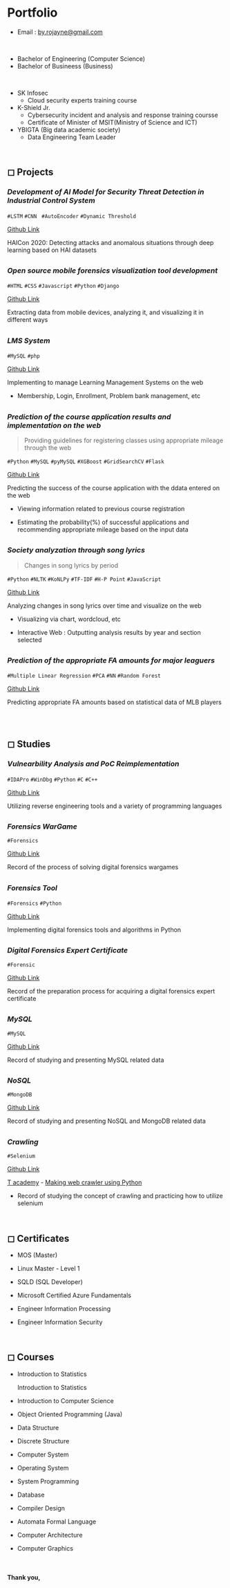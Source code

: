 # Portfolio

- Email : by.rojayne@gmail.com
  
<br>

- Bachelor of Engineering (Computer Science)
- Bachelor of Busineess (Business)

<br>

- SK Infosec
  - Cloud security experts training course
- K-Shield Jr.
  - Cybersecurity incident and analysis and response training coursse
  - Certificate of Minister of MSIT(Ministry of Science and ICT)
- YBIGTA (Big data academic society)
  - Data Engineering Team Leader

<br>

## ◻ Projects

### *Development of AI Model for Security Threat Detection in Industrial Control System*

`#LSTM` `#CNN ` `#AutoEncoder` `#Dynamic Threshold`

[Github Link](https://github.com/by-roj/20_HAISecurity-Detection)

HAICon 2020: Detecting attacks and anomalous situations through deep learning based on HAI datasets

##

### *Open source mobile forensics visualization tool development*

`#HTML` `#CSS` `#Javascript` `#Python` `#Django`

[Github Link](https://github.com/by-roj/21_MobileForensics-Tool)

Extracting data from mobile devices, analyzing it, and visualizing it in different ways

##  

### *LMS System*

`#MySQL` `#php`

[Github Link](https://github.com/by-roj/20_HAISecurity-Detection)

Implementing to manage Learning Management Systems on the web

- Membership, Login, Enrollment, Problem bank management, etc

##  

### *Prediction of the course application results and implementation on the web*

> Providing guidelines for registering classes using appropriate mileage through the web

`#Python` `#MySQL` `#pyMySQL` `#XGBoost` `#GridSearchCV` `#Flask`

[Github Link](https://github.com/by-roj/19_CourseRegistration-Prediction)

Predicting the success of the course application with the ddata entered on the web

- Viewing information related to previous course registration

- Estimating the probability(%) of successful applications and recommending appropriate mileage based on the input data

##  

### *Society analyzation through song lyrics*

> Changes in song lyrics by period

`#Python` `#NLTK` `#KoNLPy` `#TF-IDF` `#H-P Point` `#JavaScript`

[Github Link](https://github.com/by-roj/19_Lyrics-Analysis)

Analyzing changes in song lyrics over time and visualize on the web

- Visualizing via chart, wordcloud, etc

- Interactive Web : Outputting analysis results by year and section selected

##  

### *Prediction of the appropriate FA amounts for major leaguers*

`#Multiple Linear Regression` `#PCA` `#NN` `#Random Forest`

[Github Link](https://github.com/by-roj/19_MLB-Prediction)

Predicting appropriate FA amounts based on statistical data of MLB players

## 

<br>

## ◻ Studies

###  *Vulnearbility Analysis and PoC Reimplementation*
`#IDAPro` `#WinDbg` `#Python` `#C` `#C++` 

[Github Link](https://github.com/by-roj/24_Vulnerability-Analysis-and-PoC-Reimplementation)

Utilizing reverse engineering tools and a variety of programming languages

##

### *Forensics WarGame*

`#Forensics`

[Github Link](https://github.com/by-roj/20_Forensics-WarGame)

Record of the process of solving digital forensics wargames

##  

### *Forensics Tool*

`#Forensics` `#Python`

[Github Link](https://github.com/by-roj/20_Forensics-Tool)

Implementing digital forensics tools and algorithms in Python

##  

### *Digital Forensics Expert Certificate*

`#Forensic`

[Github Link](https://github.com/by-roj/20_Forensics-Study)

Record of the preparation process for acquiring a digital forensics expert certificate

##  

### *MySQL*

`#MySQL`

[Github Link](https://github.com/by-roj/19_MySQL-Study)

Record of studying and presenting MySQL related data

##  

### *NoSQL*

`#MongoDB`

[Github Link](https://github.com/by-roj/19_NoSQL-Study)

Record of studying and presenting NoSQL and MongoDB related data

##  

### *Crawling*

`#Selenium`

[Github Link](https://github.com/by-roj/19_Crawling-Study)

[T academy](https://tacademy.skplanet.com/frontMain.action) - [Making web crawler using Python](https://tacademy.skplanet.com/live/player/onlineLectureDetail.action?seq=133)

- Record of studying the concept of crawling and practicing how to utilize selenium

<br>

 ## ◻ Certificates

 - MOS (Master)

 - Linux Master - Level 1
 
 - SQLD (SQL Developer)

 - Microsoft Certified Azure Fundamentals

 - Engineer Information Processing

 - Engineer Information Security

<br>

## ◻ Courses

- Introduction to Statistics

  Introduction to Statistics

- Introduction to Computer Science

- Object Oriented Programming (Java)

- Data Structure

- Discrete Structure

- Computer System

- Operating System

- System Programming

- Database

- Compiler Design

- Automata Formal Language

- Computer Architecture

- Computer Graphics


<br>

#### Thank you,
